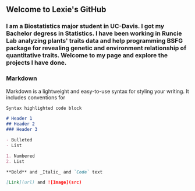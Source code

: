 ## Welcome to Lexie's GitHub

### I am a Biostatistics major student in UC-Davis. I got my Bachelor degress in Statistics. I have been working in Runcie Lab analyzing plants' traits data and help programming BSFG package for revealing genetic and environment relationship of quantitative traits. Welcome to my page and explore the projects I have done.

### Markdown

Markdown is a lightweight and easy-to-use syntax for styling your writing. It includes conventions for

```markdown
Syntax highlighted code block

# Header 1
## Header 2
### Header 3

- Bulleted
- List

1. Numbered
2. List

**Bold** and _Italic_ and `Code` text

[Link](url) and ![Image](src)
```



